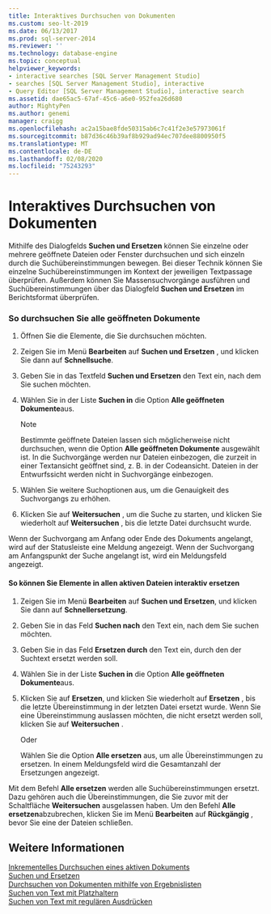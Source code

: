 ```yaml
---
title: Interaktives Durchsuchen von Dokumenten
ms.custom: seo-lt-2019
ms.date: 06/13/2017
ms.prod: sql-server-2014
ms.reviewer: ''
ms.technology: database-engine
ms.topic: conceptual
helpviewer_keywords:
- interactive searches [SQL Server Management Studio]
- searches [SQL Server Management Studio], interactive
- Query Editor [SQL Server Management Studio], interactive search
ms.assetid: dae65ac5-67af-45c6-a6e0-952fea26d680
author: MightyPen
ms.author: genemi
manager: craigg
ms.openlocfilehash: ac2a15bae8fde50315ab6c7c41f2e3e57973061f
ms.sourcegitcommit: b87d36c46b39af8b929ad94ec707dee8800950f5
ms.translationtype: MT
ms.contentlocale: de-DE
ms.lasthandoff: 02/08/2020
ms.locfileid: "75243293"
---
```

# <a name="search-documents-interactively"></a>Interaktives Durchsuchen von Dokumenten
  Mithilfe des Dialogfelds **Suchen und Ersetzen** können Sie einzelne oder mehrere geöffnete Dateien oder Fenster durchsuchen und sich einzeln durch die Suchübereinstimmungen bewegen. Bei dieser Technik können Sie einzelne Suchübereinstimmungen im Kontext der jeweiligen Textpassage überprüfen. Außerdem können Sie Massensuchvorgänge ausführen und Suchübereinstimmungen über das Dialogfeld **Suchen und Ersetzen** im Berichtsformat überprüfen.  
  
### <a name="to-search-all-open-documents"></a>So durchsuchen Sie alle geöffneten Dokumente  
  
1.  Öffnen Sie die Elemente, die Sie durchsuchen möchten.  
  
2.  Zeigen Sie im Menü **Bearbeiten** auf **Suchen und Ersetzen** , und klicken Sie dann auf **Schnellsuche**.  
  
3.  Geben Sie in das Textfeld **Suchen und Ersetzen** den Text ein, nach dem Sie suchen möchten.  
  
4.  Wählen Sie in der Liste **Suchen in** die Option **Alle geöffneten Dokumente**aus.  
  
    > [!NOTE]  
    >  Bestimmte geöffnete Dateien lassen sich möglicherweise nicht durchsuchen, wenn die Option **Alle geöffneten Dokumente** ausgewählt ist. In die Suchvorgänge werden nur Dateien einbezogen, die zurzeit in einer Textansicht geöffnet sind, z. B. in der Codeansicht. Dateien in der Entwurfssicht werden nicht in Suchvorgänge einbezogen.  
  
5.  Wählen Sie weitere Suchoptionen aus, um die Genauigkeit des Suchvorgangs zu erhöhen.  
  
6.  Klicken Sie auf **Weitersuchen** , um die Suche zu starten, und klicken Sie wiederholt auf **Weitersuchen** , bis die letzte Datei durchsucht wurde.  
  
 Wenn der Suchvorgang am Anfang oder Ende des Dokuments angelangt, wird auf der Statusleiste eine Meldung angezeigt. Wenn der Suchvorgang am Anfangspunkt der Suche angelangt ist, wird ein Meldungsfeld angezeigt.  
  
#### <a name="to-replace-in-all-active-files-interactively"></a>So können Sie Elemente in allen aktiven Dateien interaktiv ersetzen  
  
1.  Zeigen Sie im Menü **Bearbeiten** auf **Suchen und Ersetzen**, und klicken Sie dann auf **Schnellersetzung**.  
  
2.  Geben Sie in das Feld **Suchen nach** den Text ein, nach dem Sie suchen möchten.  
  
3.  Geben Sie in das Feld **Ersetzen durch** den Text ein, durch den der Suchtext ersetzt werden soll.  
  
4.  Wählen Sie in der Liste **Suchen in** die Option **Alle geöffneten Dokumente**aus.  
  
5.  Klicken Sie auf **Ersetzen**, und klicken Sie wiederholt auf **Ersetzen** , bis die letzte Übereinstimmung in der letzten Datei ersetzt wurde. Wenn Sie eine Übereinstimmung auslassen möchten, die nicht ersetzt werden soll, klicken Sie auf **Weitersuchen** .  
  
     Oder  
  
     Wählen Sie die Option **Alle ersetzen** aus, um alle Übereinstimmungen zu ersetzen. In einem Meldungsfeld wird die Gesamtanzahl der Ersetzungen angezeigt.  
  
 Mit dem Befehl **Alle ersetzen** werden alle Suchübereinstimmungen ersetzt. Dazu gehören auch die Übereinstimmungen, die Sie zuvor mit der Schaltfläche **Weitersuchen** ausgelassen haben. Um den Befehl **Alle ersetzen**abzubrechen, klicken Sie im Menü **Bearbeiten** auf **Rückgängig** , bevor Sie eine der Dateien schließen.  
  
## <a name="see-also"></a>Weitere Informationen  
 [Inkrementelles Durchsuchen eines aktiven Dokuments](search-an-active-document-incrementally.md)   
 [Suchen und Ersetzen](search-and-replace.md)   
 [Durchsuchen von Dokumenten mithilfe von Ergebnislisten](search-documents-using-results-lists.md)   
 [Suchen von Text mit Platzhaltern](search-text-with-wildcards.md)   
 [Suchen von Text mit regulären Ausdrücken](search-text-with-regular-expressions.md)  
  
  
